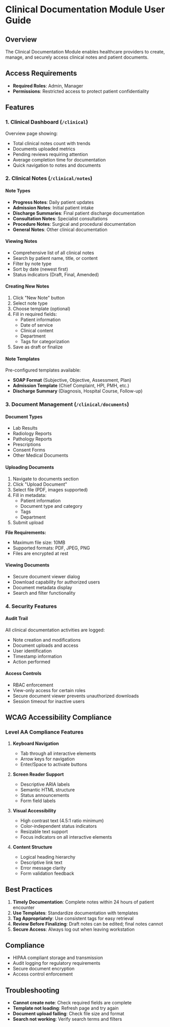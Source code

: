 # Clinical Documentation Module User Guide

## Overview
The Clinical Documentation Module enables healthcare providers to create, manage, and securely access clinical notes and patient documents.

## Access Requirements
- **Required Roles**: Admin, Manager
- **Permissions**: Restricted access to protect patient confidentiality

## Features

### 1. Clinical Dashboard (`/clinical`)
Overview page showing:
- Total clinical notes count with trends
- Documents uploaded metrics
- Pending reviews requiring attention
- Average completion time for documentation
- Quick navigation to notes and documents

### 2. Clinical Notes (`/clinical/notes`)

#### Note Types
- **Progress Notes**: Daily patient updates
- **Admission Notes**: Initial patient intake
- **Discharge Summaries**: Final patient discharge documentation
- **Consultation Notes**: Specialist consultations
- **Procedure Notes**: Surgical and procedural documentation
- **General Notes**: Other clinical documentation

#### Viewing Notes
- Comprehensive list of all clinical notes
- Search by patient name, title, or content
- Filter by note type
- Sort by date (newest first)
- Status indicators (Draft, Final, Amended)

#### Creating New Notes
1. Click "New Note" button
2. Select note type
3. Choose template (optional)
4. Fill in required fields:
   - Patient information
   - Date of service
   - Clinical content
   - Department
   - Tags for categorization
5. Save as draft or finalize

#### Note Templates
Pre-configured templates available:
- **SOAP Format** (Subjective, Objective, Assessment, Plan)
- **Admission Template** (Chief Complaint, HPI, PMH, etc.)
- **Discharge Summary** (Diagnosis, Hospital Course, Follow-up)

### 3. Document Management (`/clinical/documents`)

#### Document Types
- Lab Results
- Radiology Reports
- Pathology Reports
- Prescriptions
- Consent Forms
- Other Medical Documents

#### Uploading Documents
1. Navigate to documents section
2. Click "Upload Document"
3. Select file (PDF, images supported)
4. Fill in metadata:
   - Patient information
   - Document type and category
   - Tags
   - Department
5. Submit upload

**File Requirements:**
- Maximum file size: 10MB
- Supported formats: PDF, JPEG, PNG
- Files are encrypted at rest

#### Viewing Documents
- Secure document viewer dialog
- Download capability for authorized users
- Document metadata display
- Search and filter functionality

### 4. Security Features

#### Audit Trail
All clinical documentation activities are logged:
- Note creation and modifications
- Document uploads and access
- User identification
- Timestamp information
- Action performed

#### Access Controls
- RBAC enforcement
- View-only access for certain roles
- Secure document viewer prevents unauthorized downloads
- Session timeout for inactive users

## WCAG Accessibility Compliance

### Level AA Compliance Features
1. **Keyboard Navigation**
   - Tab through all interactive elements
   - Arrow keys for navigation
   - Enter/Space to activate buttons

2. **Screen Reader Support**
   - Descriptive ARIA labels
   - Semantic HTML structure
   - Status announcements
   - Form field labels

3. **Visual Accessibility**
   - High contrast text (4.5:1 ratio minimum)
   - Color-independent status indicators
   - Resizable text support
   - Focus indicators on all interactive elements

4. **Content Structure**
   - Logical heading hierarchy
   - Descriptive link text
   - Error message clarity
   - Form validation feedback

## Best Practices
1. **Timely Documentation**: Complete notes within 24 hours of patient encounter
2. **Use Templates**: Standardize documentation with templates
3. **Tag Appropriately**: Use consistent tags for easy retrieval
4. **Review Before Finalizing**: Draft notes can be edited; final notes cannot
5. **Secure Access**: Always log out when leaving workstation

## Compliance
- HIPAA compliant storage and transmission
- Audit logging for regulatory requirements
- Secure document encryption
- Access control enforcement

## Troubleshooting
- **Cannot create note**: Check required fields are complete
- **Template not loading**: Refresh page and try again
- **Document upload failing**: Check file size and format
- **Search not working**: Verify search terms and filters
